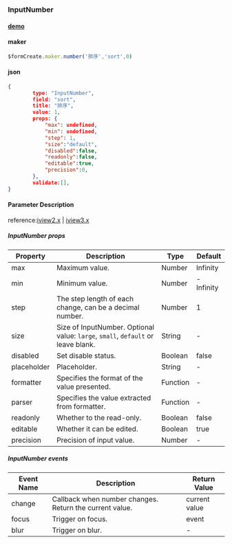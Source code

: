 ### InputNumber

#### [demo](https://jsrun.net/xehKp/edit)

#### maker
```js
$formCreate.maker.number('排序','sort',0)
```

#### json
```json
{
        type: "InputNumber",
        field: "sort",
        title: "排序",
        value: 1,
        props: {
            "max": undefined,
            "min": undefined,
            "step": 1,
            "size":"default",
            "disabled":false,
            "readonly":false,
            "editable":true,
            "precision":0,
        },
        validate:[],
}
```

#### Parameter Description

reference:[iview2.x](http://v2.iviewui.com/components/input-number#API) | [iview3.x](https://www.iviewui.com/components/input-number#API)

##### InputNumber props

| Property    | Description                                                  | Type     | Default   |
| ----------- | ------------------------------------------------------------ | -------- | --------- |
| max         | Maximum value.                                               | Number   | Infinity  |
| min         | Minimum value.                                               | Number   | -Infinity |
| step        | The step length of each change, can be a decimal number.     | Number   | 1         |
| size        | Size of InputNumber. Optional value: `large`, `small`, `default` or leave blank. | String   | -         |
| disabled    | Set disable status.                                          | Boolean  | false     |
| placeholder | Placeholder.                                                 | String   | -         |
| formatter   | Specifies the format of the value presented.                 | Function | -         |
| parser      | Specifies the value extracted from formatter.                | Function | -         |
| readonly    | Whether to the read-only.                                    | Boolean  | false     |
| editable    | Whether it can be edited.                                    | Boolean  | true      |
| precision   | Precision of input value.                                    | Number   | -         |

##### InputNumber events

| Event Name | Description                                             | Return Value  |
| ---------- | ------------------------------------------------------- | ------------- |
| change     | Callback when number changes. Return the current value. | current value |
| focus      | Trigger on focus.                                       | event         |
| blur       | Trigger on blur.                                        | -             |



